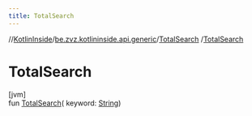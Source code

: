 ```yaml
---
title: TotalSearch
---
```

//[KotlinInside](../../../index.html)/[be.zvz.kotlininside.api.generic](../index.html)/[TotalSearch](index.html)
/[TotalSearch](-total-search.html)

# TotalSearch

[jvm]\
fun [TotalSearch](-total-search.html)(
keyword: [String](https://kotlinlang.org/api/latest/jvm/stdlib/kotlin/-string/index.html))





